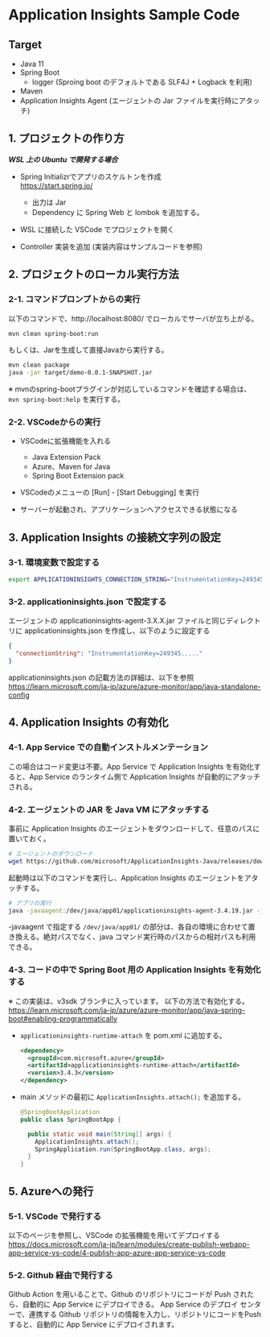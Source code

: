 # Application Insights Sample Code
## Target
* Java 11 
* Spring Boot
  * logger (Sproing boot のデフォルトである SLF4J + Logback を利用)
* Maven
* Application Insights Agent (エージェントの Jar ファイルを実行時にアタッチ)

## 1. プロジェクトの作り方
***WSL 上の Ubuntu で開発する場合***

* Spring Initializrでアプリのスケルトンを作成   
  https://start.spring.io/
  * 出力は Jar
  * Dependency に Spring Web と lombok を追加する。

* WSL に接続した VSCode でプロジェクトを開く

* Controller 実装を追加 (実装内容はサンプルコードを参照)

## 2. プロジェクトのローカル実行方法
### 2-1. コマンドプロンプトからの実行


以下のコマンドで、http://localhost:8080/ でローカルでサーバが立ち上がる。

``` bash
mvn clean spring-boot:run 
```

もしくは、Jarを生成して直接Javaから実行する。

``` bash
mvn clean package
java -jar target/demo-0.0.1-SNAPSHOT.jar
```

※ mvnのspring-bootプラグインが対応しているコマンドを確認する場合は、```mvn spring-boot:help``` を実行する。

### 2-2. VSCodeからの実行
* VSCodeに拡張機能を入れる
  * Java Extension Pack
  * Azure、Maven for Java
  * Spring Boot Extension pack

* VSCodeのメニューの [Run] - [Start Debugging] を実行

* サーバーが起動され、アプリケーションへアクセスできる状態になる

## 3. Application Insights の接続文字列の設定
### 3-1. 環境変数で設定する
``` bash
export APPLICATIONINSIGHTS_CONNECTION_STRING="InstrumentationKey=249345....."
```

### 3-2. applicationinsights.json で設定する
エージェントの applicationinsights-agent-3.X.X.jar ファイルと同じディレクトリに applicationinsights.json を作成し、以下のように設定する

``` JSON
{
  "connectionString": "InstrumentationKey=249345....."
}
```
applicationinsights.json の記載方法の詳細は、以下を参照
https://learn.microsoft.com/ja-jp/azure/azure-monitor/app/java-standalone-config



## 4. Application Insights の有効化
### 4-1. App Service での自動インストルメンテーション
この場合はコード変更は不要。App Service で Application Insights を有効化すると、App Service のランタイム側で Application Insights が自動的にアタッチされる。

### 4-2. エージェントの JAR を Java VM にアタッチする

事前に Application Insights のエージェントをダウンロードして、任意のパスに置いておく。
``` Bash
# エージェントのダウンロード 
wget https://github.com/microsoft/ApplicationInsights-Java/releases/download/3.4.19/applicationinsights-agent-3.4.19.jar
```

起動時は以下のコマンドを実行し、Application Insights のエージェントをアタッチする。

``` Bash
# アプリの実行
java -javaagent:/dev/java/app01/applicationinsights-agent-3.4.19.jar -jar target/demo-0.0.1-SNAPSHOT.jar
```

-javaagent で指定する ```/dev/java/app01/``` の部分は、各自の環境に合わせて置き換える。絶対パスでなく、java コマンド実行時のパスからの相対パスも利用できる。


### 4-3. コードの中で Spring Boot 用の Application Insights を有効化する
※ この実装は、v3sdk ブランチに入っています。
以下の方法で有効化する。
https://learn.microsoft.com/ja-jp/azure/azure-monitor/app/java-spring-boot#enabling-programmatically

  * ```applicationinsights-runtime-attach``` を pom.xml に追加する。
    ``` XML
    <dependency>
      <groupId>com.microsoft.azure</groupId>
      <artifactId>applicationinsights-runtime-attach</artifactId>
      <version>3.4.3</version>
    </dependency>
    ```
  * main メソッドの最初に ```ApplicationInsights.attach();``` を追加する。
    ``` Java
    @SpringBootApplication
    public class SpringBootApp {

      public static void main(String[] args) {
        ApplicationInsights.attach();
        SpringApplication.run(SpringBootApp.class, args);
      }
    }
    ```


## 5. Azureへの発行

### 5-1. VSCode で発行する
以下のページを参照し、VSCode の拡張機能を用いてデプロイする
https://docs.microsoft.com/ja-jp/learn/modules/create-publish-webapp-app-service-vs-code/4-publish-app-azure-app-service-vs-code


### 5-2. Github 経由で発行する
Github Action を用いることで、Github のリポジトリにコードが Push されたら、自動的に App Service にデプロイできる。
App Service のデプロイ センターで、連携する Github リポジトリの情報を入力し、リポジトリにコードをPushすると、自動的に App Service にデプロイされます。
